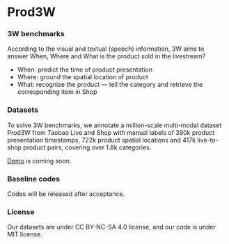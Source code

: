 # Prod3W
### 3W benchmarks 
According to the visual and textual (speech) information, 3W aims to answer When, Where and What is the product sold in the livestream? 
- When:  predict the time of product presentation
- Where: ground the spatial location of product
- What:  recognize the product — tell the category and retrieve the corresponding item in Shop

### Datasets
To solve 3W benchmarks, we annotate a million-scale multi-modal dataset Prod3W from Taobao Live and Shop with manual labels of 390k product presentation timestamps, 722k product spatial locations and 417k live-to-shop product pairs, covering over 1.8k categories. 

[Demo]() is coming soon.

### Baseline codes
Codes will be released after acceptance.

### License
Our datasets are under CC BY-NC-SA 4.0 license, and our code is under MIT license.
